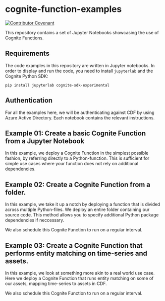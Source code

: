 # cognite-function-examples

[![Contributor Covenant](https://img.shields.io/badge/Contributor%20Covenant-2.1-4baaaa.svg)](code_of_conduct.md)

This repository contains a set of Jupyter Notebooks showcasing the use of Cognite Functions. 

## Requirements

The code examples in this repository are written in Jupyter notebooks. In order to display and run the code, you need to install `jupyterlab` and the
Cognite Python SDK:

```shell
pip install jupyterlab cognite-sdk-experimental
```

## Authentication

For all the examples here, we will be authenticating against CDF by using Azure
Active Directory. Each notebook contains the relevant instructions.

## Example 01: Create a basic Cognite Function from a Jupyter Notebook

In this example, we deploy a Cognite Function in the simplest possible fashion,
by referring directly to a Python-function. This is sufficient for simple use
cases where your function does not rely on additional dependencies.

## Example 02: Create a Cognite Function from a folder.

In this example, we take it up a notch by deploying a function that is divided
across multiple Python-files. We deploy an entire folder containing our source
code. This method allows you to specify additional Python package dependencies
if neccessary.

We also schedule this Cognite Function to run on a regular interval.

## Example 03: Create a Cognite Function that performs entity matching on time-series and assets.

In this example, we look at something more akin to a real world use case. Here
we deploy a Cognite Function that runs entity matching on some of our assets,
mapping time-series to assets in CDF.

We also schedule this Cognite Function to run on a regular interval.

